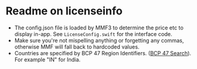 # Readme on licenseinfo

- The config.json file is loaded by MMF3 to determine the price etc to display in-app. See `LicenseConfig.swift` for the interface code.
- Make sure you're not mispelling anything or forgetting any commas, otherwise MMF will fall back to hardcoded values.
- Countries are specified by BCP 47 Region Identifiers. ([BCP 47 Search](https://www.techonthenet.com/js/language_tags.php)). For example "IN" for India.
